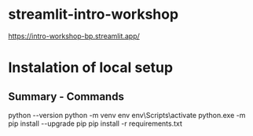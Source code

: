 # streamlit-intro-workshop
https://intro-workshop-bp.streamlit.app/

# Instalation of local setup
## Summary - Commands
python --version
python -m venv env
env\Scripts\activate
python.exe -m pip install --upgrade pip
pip install -r requirements.txt
